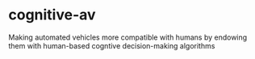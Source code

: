 # cognitive-av
Making automated vehicles more compatible with humans by endowing them with human-based cogntive decision-making algorithms
